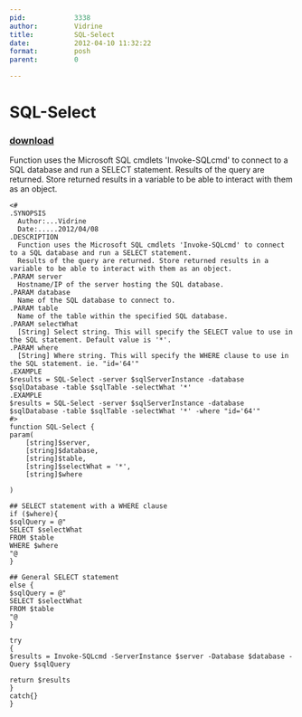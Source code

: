 ```yaml
---
pid:            3338
author:         Vidrine
title:          SQL-Select
date:           2012-04-10 11:32:22
format:         posh
parent:         0

---
```


# SQL-Select

### [download](//scripts/3338.ps1)

Function uses the Microsoft SQL cmdlets 'Invoke-SQLcmd' to connect to a SQL database and run a SELECT statement.
Results of the query are returned. Store returned results in a variable to be able to interact with them as an object.

```posh
<#
.SYNOPSIS
  Author:...Vidrine
  Date:.....2012/04/08
.DESCRIPTION
  Function uses the Microsoft SQL cmdlets 'Invoke-SQLcmd' to connect to a SQL database and run a SELECT statement.
  Results of the query are returned. Store returned results in a variable to be able to interact with them as an object.
.PARAM server
  Hostname/IP of the server hosting the SQL database.
.PARAM database
  Name of the SQL database to connect to.
.PARAM table
  Name of the table within the specified SQL database.
.PARAM selectWhat
  [String] Select string. This will specify the SELECT value to use in the SQL statement. Default value is '*'.
.PARAM where
  [String] Where string. This will specify the WHERE clause to use in the SQL statement. ie. "id='64'"
.EXAMPLE
$results = SQL-Select -server $sqlServerInstance -database $sqlDatabase -table $sqlTable -selectWhat '*'
.EXAMPLE
$results = SQL-Select -server $sqlServerInstance -database $sqlDatabase -table $sqlTable -selectWhat '*' -where "id='64'"
#>
function SQL-Select {
param(
	[string]$server,
	[string]$database,
	[string]$table,
	[string]$selectWhat = '*',
	[string]$where
	
)

## SELECT statement with a WHERE clause
if ($where){
$sqlQuery = @"
SELECT $selectWhat 
FROM $table 
WHERE $where
"@
}

## General SELECT statement
else {
$sqlQuery = @"
SELECT $selectWhat 
FROM $table
"@
}

try
{
$results = Invoke-SQLcmd -ServerInstance $server -Database $database -Query $sqlQuery

return $results
}
catch{}
}
```
